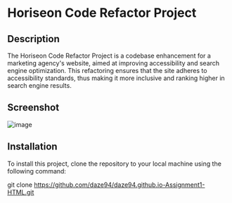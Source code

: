 # Horiseon Code Refactor Project

## Description

The Horiseon Code Refactor Project is a codebase enhancement for a marketing agency's website, aimed at improving accessibility and search engine optimization. This refactoring ensures that the site adheres to accessibility standards, thus making it more inclusive and ranking higher in search engine results.

## Screenshot

![image](https://github.com/daze94/daze94.github.io-Assignment1-HTML/assets/149103854/b8c5b0f8-4031-4870-b932-b56d7d038cb2)


## Installation

To install this project, clone the repository to your local machine using the following command:

git clone https://github.com/daze94/daze94.github.io-Assignment1-HTML.git
